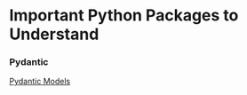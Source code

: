 # Important Python Packages to Understand
### Pydantic
[Pydantic Models](https://medium.com/ordina-data/the-application-of-pydantic-models-in-data-projects-a05bf9026d05)
